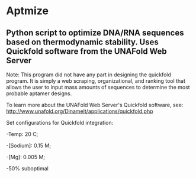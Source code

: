 # Aptmize
## Python script to optimize DNA/RNA sequences based on thermodynamic stability. Uses Quickfold software from the UNAFold Web Server

Note: This program did not have any part in designing the quickfold program. It is simply a web scraping, organizational, and ranking tool that allows the user to input mass amounts of sequences to determine the most probable aptamer designs.

To learn more about the UNAFold Web Server's Quickfold software, see: http://www.unafold.org/Dinamelt/applications/quickfold.php

Set configurations for Quickfold integration:

  -Temp: 20 C; 
  
  -[Sodium]: 0.15 M;
  
  -[Mg]: 0.005 M; 
  
  -50% suboptimal 
